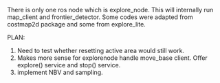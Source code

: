 


There is only one ros node which is explore_node.  This will internally run map_client and frontier_detector.
Some codes were adapted from costmap2d package and some from explore_lite.


PLAN:
1. Need to test whether resetting active area would still work.
2. Makes more sense for explorenode handle move_base client.  Offer explore() service and stop() service. 
3. implement NBV and sampling. 



